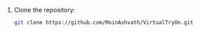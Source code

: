 1. Clone the repository:
   ```bash
   git clone https://github.com/MoinAshvath/VirtualTryOn.git
   ```
   
